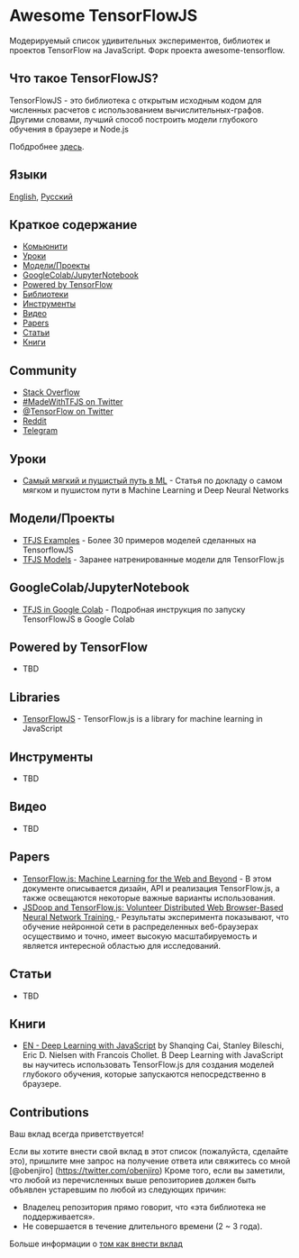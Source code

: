 # Awesome TensorFlowJS

Модерируемый список удивительных экспериментов, библиотек и проектов TensorFlow на JavaScript. Форк проекта awesome-tensorflow.

## Что такое TensorFlowJS?

TensorFlowJS - это  библиотека с открытым исходным кодом для численных расчетов с использованием вычислительных-графов. Другими словами, лучший способ построить модели глубокого обучения в браузере и Node.js

Побдробнее [здесь](https://www.tensorflow.org/js).

## Языки

[English](https://github.com/obenjiro/awesome-tensorflowjs/blob/master/README.md), 
[Русский](https://github.com/obenjiro/awesome-tensorflowjs/blob/master/README.ru.md)

## Краткое содержание

<!-- MarkdownTOC depth=4 -->
- [Комьюнити](#community)
- [Уроки](#github-tutorials)
- [Модели/Проекты](#github-projects)
- [GoogleColab/JupyterNotebook](#google-colab-jupyter)
- [Powered by TensorFlow](#github-powered-by)
- [Библиотеки](#libraries)
- [Инструменты](#tools-utils)
- [Видео](#video)
- [Papers](#papers)
- [Статьи](#blogs)
- [Книги](#books)

<!-- /MarkdownTOC -->

<a name="community" />

## Community

* [Stack Overflow](https://stackoverflow.com/questions/tagged/tensorflow.js)
* [#MadeWithTFJS on Twitter](https://twitter.com/search?q=%23MadeWithTFJS)
* [@TensorFlow on Twitter](https://twitter.com/tensorflow)
* [Reddit](https://www.reddit.com/r/TensorFlowJS)
* [Telegram](https://t.me/tensorflow_js)

<a name="github-tutorials" />

## Уроки

* [Самый мягкий и пушистый путь в ML](https://habr.com/ru/company/avito/blog/470904/) - Cтатья по докладу о самом мягком и пушистом пути в Machine Learning и Deep Neural Networks

<a name="github-projects" />

## Модели/Проекты

* [TFJS Examples](https://github.com/tensorflow/tfjs-examples) - Более 30 примеров моделей сделанных на TensorflowJS
* [TFJS Models](
https://github.com/tensorflow/tfjs-models) - Заранее натренированные модели для TensorFlow.js 

<a name="google-colab-jupyter" />

## GoogleColab/JupyterNotebook

* [TFJS in Google Colab](https://habr.com/ru/company/avito/blog/488936/) - Подробная инструкция по запуску TensorFlowJS в Google Colab

## Powered by TensorFlow

* TBD

<a name="libraries" />

## Libraries

* [TensorFlowJS](https://github.com/tensorflow/tfjs) - TensorFlow.js is a library for machine learning in JavaScript

<a name="tools-utils" />

## Инструменты

* TBD

<a name="video" />

## Видео

* TBD

<a name="papers" />

## Papers

* [
TensorFlow.js: Machine Learning for the Web and Beyond](https://arxiv.org/abs/1901.05350) - В этом документе описывается дизайн, API и реализация TensorFlow.js, а также освещаются некоторые важные варианты использования.
* [JSDoop and TensorFlow.js: Volunteer Distributed Web Browser-Based Neural Network Training
](https://arxiv.org/abs/1910.07402) - Результаты эксперимента показывают, что обучение нейронной сети в распределенных веб-браузерах осуществимо и точно, имеет высокую масштабируемость и является интересной областью для исследований.

<a name="blogs" />

## Статьи

* TBD

<a name="books" />

## Книги

* [EN - Deep Learning with JavaScript](https://www.manning.com/books/deep-learning-with-javascript) by Shanqing Cai, Stanley Bileschi, Eric D. Nielsen with Francois Chollet. В Deep Learning with JavaScript вы научитесь использовать TensorFlow.js для создания моделей глубокого обучения, которые запускаются непосредственно в браузере.

<a name="contributions" />

## Contributions

Ваш вклад всегда приветствуется!

Если вы хотите внести свой вклад в этот список (пожалуйста, сделайте это), пришлите мне запрос на получение ответа или свяжитесь со мной [@obenjiro] (https://twitter.com/obenjiro)
Кроме того, если вы заметили, что любой из перечисленных выше репозиториев должен быть объявлен устаревшим по любой из следующих причин:

* Владелец репозитория прямо говорит, что «эта библиотека не поддерживается».
* Не совершается в течение длительного времени (2 ~ 3 года).

Больше информации о [том как внести вклад](https://github.com/obenjiro/awesome-tensorflow/blob/master/contributing.md)
